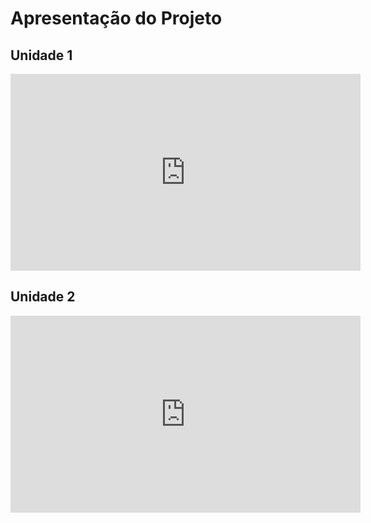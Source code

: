# Apresentação do Projeto

## Unidade 1
<iframe width="560" height="315" src="https://www.youtube.com/embed/c03F0_th8BY" title="YouTube video player" frameborder="0" allow="accelerometer; autoplay; clipboard-write; encrypted-media; gyroscope; picture-in-picture" allowfullscreen></iframe>

## Unidade 2
<iframe width="560" height="315" src="https://youtu.be/1Dh3nyGBeMQ" title="YouTube video player" frameborder="0" allow="accelerometer; autoplay; clipboard-write; encrypted-media; gyroscope; picture-in-picture" allowfullscreen></iframe>